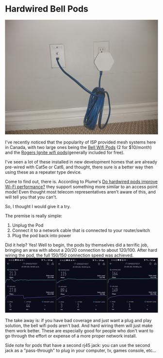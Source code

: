 # Hardwired Bell Pods

![Picture of Bell Wifi Pod connected to rj45 jack and power](img/hardwired-bell-pods-connectedPOD.jpeg)

I've recently noticed that the popularity of ISP provided mesh systems here in Canada, with two large ones being the [Bell Wifi Pods](https://www.bell.ca/Bell_Internet/Products/Wifi) (2 for $10/month) and the [Rogers Ignite wifi pods](https://www.rogers.com/customer/support/article/how-to-setup-ignite-wifi-pod)(generally included for free).

I've seen a lot of these installed in new development homes that are already pre-wired with Cat5e or Cat6, and thought, there sure is a better way then using these as a repeater type device.

Come to find out, there is. According to Plume's [Do hardwired pods improve Wi-Fi performance?](https://support.plume.com/hc/en-us/articles/115002331007-Does-hardwiring-pods-improve-Wi-Fi-performance-) they support something more similar to an access point mode! Even thought most telecom representatives aren't aware of this, and will tell you that you can't.

So, I thought I would give it a try.

The premise is really simple:

1. Unplug the Pod
2. Connect it to a network cable that is connected to your router/switch
3. Plug the pod back into power

Did it help? Yes! Well to begin, the pods by themselves did a terrific job, bringing an area with about a 20/20 connection to about 120/100. After hard wiring the pod, the full 150/150 connection speed was achieved.
![Speedtest.net results](img/hardwired-bell-pods-speedtest_tri.png)


The take away is: if you have bad coverage and just want a plug and play solution, the bell wifi pods aren't bad. And hard wiring them will just make them work better. These are especially good for people who don't want to go through the effort or expense of a more proper network install.

Side note for pods that have a second rj45 jack: you can use the second jack as a "pass-through" to plug in your computer, tv, games console, etc...